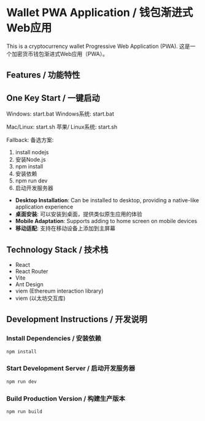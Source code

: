 # Wallet PWA Application / 钱包渐进式Web应用

This is a cryptocurrency wallet Progressive Web Application (PWA).
这是一个加密货币钱包渐进式Web应用（PWA）。

## Features / 功能特性

## One Key Start / 一键启动

Windows: start.bat
Windows系统: start.bat

Mac/Linux: start.sh
苹果/ Linux系统: start.sh

Fallback: 
备选方案:
1. install nodejs
1. 安装Node.js
2. npm install
2. 安装依赖
3. npm run dev
3. 启动开发服务器

- **Desktop Installation**: Can be installed to desktop, providing a native-like application experience
- **桌面安装**: 可以安装到桌面，提供类似原生应用的体验
- **Mobile Adaptation**: Supports adding to home screen on mobile devices
- **移动适配**: 支持在移动设备上添加到主屏幕

## Technology Stack / 技术栈

- React
- React Router
- Vite
- Ant Design
- viem (Ethereum interaction library)
- viem (以太坊交互库)

## Development Instructions / 开发说明

### Install Dependencies / 安装依赖

```bash
npm install
```

### Start Development Server / 启动开发服务器

```bash
npm run dev
```

### Build Production Version / 构建生产版本

```bash
npm run build
```
